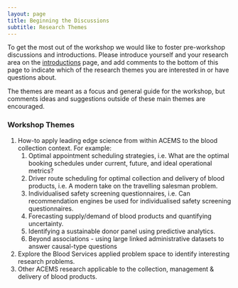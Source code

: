 ```yaml
---
layout: page
title: Beginning the Discussions
subtitle: Research Themes
---
```


To get the most out of the workshop we would like to foster pre-workshop discussions and introductions.  Please introduce yourself and your research area on the [introductions]() page, and add comments to the bottom of this page to indicate which of the research themes you are interested in or have questions about.

   
The themes are meant as a focus and general guide for the workshop, but comments ideas and suggestions outside of these main themes are encouraged. 

   
### Workshop Themes 
1. How-to apply leading edge science from within ACEMS to the blood collection context. For example:
     1. Optimal appointment scheduling strategies, i.e. What are the optimal booking schedules under current, future, and ideal operational metrics?
     2. Driver route scheduling for optimal collection and delivery of blood products, i.e. A modern take on the travelling salesman problem.
     3. Individualised safety screening questionnaires, i.e. Can recommendation engines be used for individualised safety screening questionnaires.
     4. Forecasting supply/demand of blood products and quantifying uncertainty.
     5. Identifying a sustainable donor panel using predictive analytics. 
     6. Beyond associations - using large linked administrative datasets to answer causal-type questions
2. Explore the Blood Services applied problem space to identify interesting research problems.
3. Other ACEMS research applicable to the collection, management & delivery of blood products.

